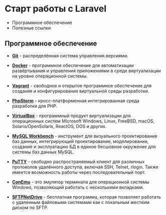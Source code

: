 # Старт работы с Laravel
- Программное обеспечение
- Полезные ссылки

## Программное обеспечение
- [**Git**](https://git-scm.com/) - распределённая система управления версиями.

- [**Docker**](https://www.docker.com/) - программное обеспечение для автоматизации развёртывания и управления приложениями в среде виртуализации на уровне операционной системы.

- [**Vagrant**](https://www.vagrantup.com/) - свободное и открытое программное обеспечение для создания и конфигурирования виртуальной среды разработки.

- [**PhpStorm**](https://jetbrains.ru/products/phpstorm/) - кросс-платформенная интегрированная среда разработки для PHP.

- [**VirtualBox**](https://www.virtualbox.org/wiki/Downloads) -  программный продукт виртуализации для операционных систем Microsoft Windows, Linux, FreeBSD, macOS, Solaris/OpenSolaris, ReactOS, DOS и других.

- [**MySQL Workbench**](https://www.mysql.com/products/workbench/) - инструмент для визуального проектирования баз данных, интегрирующий проектирование, моделирование, создание и эксплуатацию БД в единое бесшовное окружение для системы баз данных MySQL.

- [**PuTTY**](https://www.putty.org/) - свободно распространяемый клиент для различных протоколов удалённого доступа, включая SSH, Telnet, rlogin. Также имеется возможность работы через последовательный порт.

- [**ConEmu**](https://conemu.github.io/) - это эмулятор терминала для операционной системы Windows, позволяющий работать с несколькими вкладками.

- [**SFTPNetDrive**](https://www.nsoftware.com/netdrive/sftp/) - бесплатная программа, которая позволяет работать с удаленным файловыми системами как с локальным жестким диском по SFTP.

